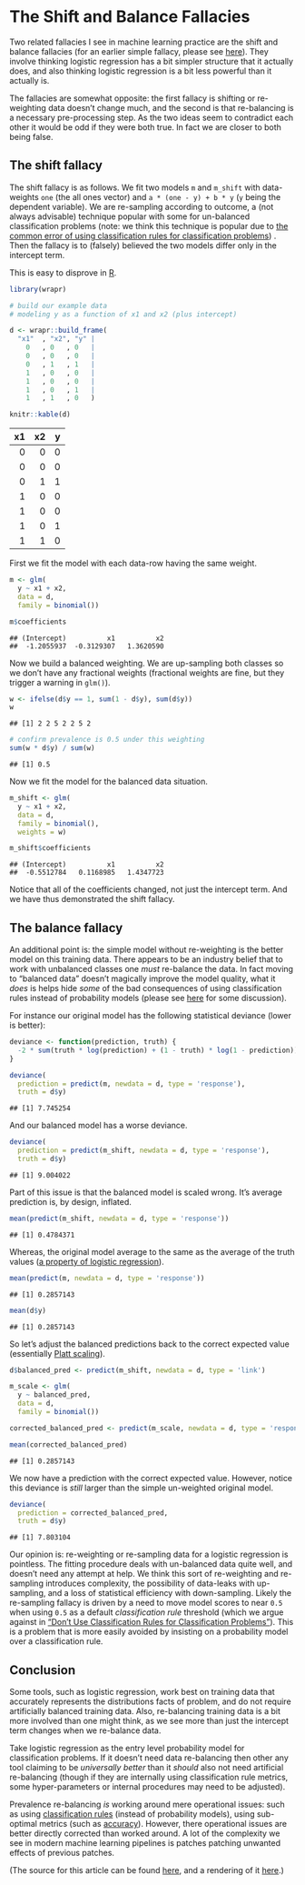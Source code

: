 The Shift and Balance Fallacies
================

Two related fallacies I see in machine learning practice are the shift
and balance fallacies (for an earlier simple fallacy, please see
[here](https://win-vector.com/2020/09/07/the-intercept-fallacy/)). They
involve thinking logistic regression has a bit simpler structure that it
actually does, and also thinking logistic regression is a bit less
powerful than it actually is.

The fallacies are somewhat opposite: the first fallacy is shifting or
re-weighting data doesn’t change much, and the second is that
re-balancing is a necessary pre-processing step. As the two ideas seem
to contradict each other it would be odd if they were both true. In fact
we are closer to both being false.

## The shift fallacy

The shift fallacy is as follows. We fit two models `m` and `m_shift`
with data-weights `one` (the all ones vector) and `a * (one - y) + b *
y` (`y` being the dependent variable). We are re-sampling according to
outcome, a (not always advisable) technique popular with some for
un-balanced classification problems (note: we think this technique is
popular due to [the common error of using classification rules for
classification
problems](https://win-vector.com/2020/08/07/dont-use-classification-rules-for-classification-problems/))
. Then the fallacy is to (falsely) believed the two models differ only
in the intercept term.

This is easy to disprove in [R](https://www.r-project.org).

``` r
library(wrapr)

# build our example data
# modeling y as a function of x1 and x2 (plus intercept)

d <- wrapr::build_frame(
  "x1"  , "x2", "y" |
    0   , 0   , 0   |
    0   , 0   , 0   |
    0   , 1   , 1   |
    1   , 0   , 0   |
    1   , 0   , 0   |
    1   , 0   , 1   |
    1   , 1   , 0   )

knitr::kable(d)
```

| x1 | x2 | y |
| -: | -: | -: |
|  0 |  0 | 0 |
|  0 |  0 | 0 |
|  0 |  1 | 1 |
|  1 |  0 | 0 |
|  1 |  0 | 0 |
|  1 |  0 | 1 |
|  1 |  1 | 0 |

First we fit the model with each data-row having the same weight.

``` r
m <- glm(
  y ~ x1 + x2,
  data = d,
  family = binomial())

m$coefficients
```

    ## (Intercept)          x1          x2 
    ##  -1.2055937  -0.3129307   1.3620590

Now we build a balanced weighting. We are up-sampling both classes so we
don’t have any fractional weights (fractional weights are fine, but they
trigger a warning in `glm()`).

``` r
w <- ifelse(d$y == 1, sum(1 - d$y), sum(d$y))
w
```

    ## [1] 2 2 5 2 2 5 2

``` r
# confirm prevalence is 0.5 under this weighting
sum(w * d$y) / sum(w)
```

    ## [1] 0.5

Now we fit the model for the balanced data situation.

``` r
m_shift <- glm(
  y ~ x1 + x2,
  data = d,
  family = binomial(),
  weights = w)

m_shift$coefficients
```

    ## (Intercept)          x1          x2 
    ##  -0.5512784   0.1168985   1.4347723

Notice that all of the coefficients changed, not just the intercept
term. And we have thus demonstrated the shift fallacy.

## The balance fallacy

An additional point is: the simple model without re-weighting is the
better model on this training data. There appears to be an industry
belief that to work with unbalanced classes one *must* re-balance the
data. In fact moving to “balanced data” doesn’t magically improve the
model quality, what it *does* is helps hide *some* of the bad
consequences of using classification rules instead of probability models
(please see
[here](https://win-vector.com/2020/08/07/dont-use-classification-rules-for-classification-problems/)
for some discussion).

For instance our original model has the following statistical deviance
(lower is better):

``` r
deviance <- function(prediction, truth) {
  -2 * sum(truth * log(prediction) + (1 - truth) * log(1 - prediction))
}

deviance(
  prediction = predict(m, newdata = d, type = 'response'),
  truth = d$y)
```

    ## [1] 7.745254

And our balanced model has a worse deviance.

``` r
deviance(
  prediction = predict(m_shift, newdata = d, type = 'response'),
  truth = d$y)
```

    ## [1] 9.004022

Part of this issue is that the balanced model is scaled wrong. It’s
average prediction is, by design, inflated.

``` r
mean(predict(m_shift, newdata = d, type = 'response'))
```

    ## [1] 0.4784371

Whereas, the original model average to the same as the average of the
truth values ([a property of logistic
regression](https://win-vector.com/2011/09/14/the-simpler-derivation-of-logistic-regression/)).

``` r
mean(predict(m, newdata = d, type = 'response'))
```

    ## [1] 0.2857143

``` r
mean(d$y)
```

    ## [1] 0.2857143

So let’s adjust the balanced predictions back to the correct expected
value (essentially [Platt
scaling](https://en.wikipedia.org/wiki/Platt_scaling)).

``` r
d$balanced_pred <- predict(m_shift, newdata = d, type = 'link')

m_scale <- glm(
  y ~ balanced_pred,
  data = d,
  family = binomial())

corrected_balanced_pred <- predict(m_scale, newdata = d, type = 'response')

mean(corrected_balanced_pred)
```

    ## [1] 0.2857143

We now have a prediction with the correct expected value. However,
notice this deviance is *still* larger than the simple un-weighted
original model.

``` r
deviance(
  prediction = corrected_balanced_pred,
  truth = d$y)
```

    ## [1] 7.803104

Our opinion is: re-weighting or re-sampling data for a logistic
regression is pointless. The fitting procedure deals with un-balanced
data quite well, and doesn’t need any attempt at help. We think this
sort of re-weighting and re-sampling introduces complexity, the
possibility of data-leaks with up-sampling, and a loss of statistical
efficiency with down-sampling. Likely the re-sampling fallacy is driven
by a need to move model scores to near `0.5` when using `0.5` as a
default *classification rule* threshold (which we argue against in
[“Don’t Use Classification Rules for Classification
Problems”](https://win-vector.com/2020/08/07/dont-use-classification-rules-for-classification-problems/)).
This is a problem that is more easily avoided by insisting on a
probability model over a classification rule.

## Conclusion

Some tools, such as logistic regression, work best on training data that
accurately represents the distributions facts of problem, and do not
require artificially balanced training data. Also, re-balancing training
data is a bit more involved than one might think, as we see more than
just the intercept term changes when we re-balance data.

Take logistic regression as the entry level probability model for
classification problems. If it doesn’t need data re-balancing then other
any tool claiming to be *universally better* than it *should* also not
need artificial re-balancing (though if they are internally using
classification rule metrics, some hyper-parameters or internal
procedures may need to be adjusted).

Prevalence re-balancing *is* working around mere operational issues:
such as using [classification
rules](https://win-vector.com/2020/08/07/dont-use-classification-rules-for-classification-problems/)
(instead of probability models), using sub-optimal metrics (such as
[accuracy](https://win-vector.com/2016/07/22/on-accuracy/)). However,
there operational issues are better directly corrected than worked
around. A lot of the complexity we see in modern machine learning
pipelines is patches patching unwanted effects of previous patches.

(The source for this article can be found
[here](https://github.com/WinVector/Examples/blob/main/rebalance/ShiftFallacy.Rmd),
and a rendering of it
[here](https://github.com/WinVector/Examples/blob/main/rebalance/ShiftFallacy.md).)
